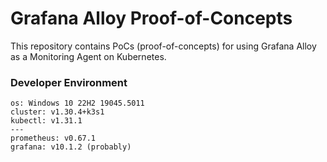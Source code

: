 # Grafana Alloy Proof-of-Concepts

This repository contains PoCs (proof-of-concepts) for using Grafana Alloy as a Monitoring Agent on Kubernetes.

### Developer Environment
```
os: Windows 10 22H2 19045.5011
cluster: v1.30.4+k3s1
kubectl: v1.31.1
---
prometheus: v0.67.1
grafana: v10.1.2 (probably)
```

<!-- TODO: Add table of contents and everything else -->